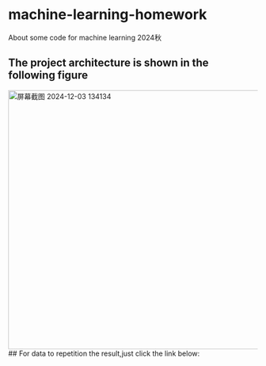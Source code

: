 # machine-learning-homework
About some code for machine learning 2024秋
## The project architecture is shown in the following figure
<img width="523" alt="屏幕截图 2024-12-03 134134" src="https://github.com/user-attachments/assets/9b87a343-d02d-4fd7-9ebb-9422c413e6a7">
## For data to repetition the result,just click the link below:
